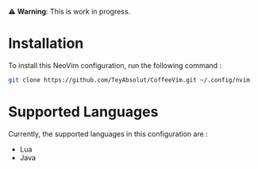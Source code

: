 ⚠️ **Warning**: This is work in progress.

# **Installation**

To install this NeoVim configuration, run the following command :

```bash
git clone https://github.com/TeyAbsolut/CoffeeVim.git ~/.config/nvim
```

# **Supported Languages**

Currently, the supported languages in this configuration are : 
* Lua
* Java
